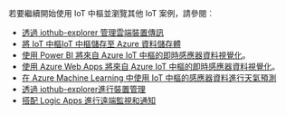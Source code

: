 若要繼續開始使用 IoT 中樞並瀏覽其他 IoT 案例，請參閱︰

- [透過 iothub-explorer 管理雲端裝置傳訊](../articles/iot-hub/iot-hub-explorer-cloud-device-messaging.md)
- [將 IoT 中樞IoT 中樞儲存至 Azure 資料儲存體](../articles/iot-hub/iot-hub-store-data-in-azure-table-storage.md)
- [使用 Power BI 將來自 Azure IoT 中樞的即時感應器資料視覺化](../articles/iot-hub/iot-hub-live-data-visualization-in-power-bi.md)。
- [使用 Azure Web Apps 將來自 Azure IoT 中樞的即時感應器資料視覺化](../articles/iot-hub/iot-hub-live-data-visualization-in-web-apps.md)。
- [在 Azure Machine Learning 中使用 IoT 中樞的感應器資料進行天氣預測](../articles/iot-hub/iot-hub-weather-forecast-machine-learning.md)
- [透過 iothub-explorer進行裝置管理](../articles/iot-hub/iot-hub-device-management-iothub-explorer.md)
- [搭配 Logic Apps 進行遠端監視和通知](../articles/iot-hub/iot-hub-monitoring-notifications-with-azure-logic-apps.md)